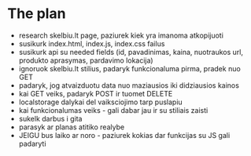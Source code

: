 # The plan

- research skelbiu.lt page, paziurek kiek yra imanoma atkopijuoti
- susikurk index.html, index.js, index.css failus
- susikurk api su needed fields (id, pavadinimas, kaina, nuotraukos
  url, produkto aprasymas, pardavimo lokacija)
- ignoruok skelbiu.lt stilius, padaryk funkcionaluma pirma, pradek nuo
  GET
- padaryk, jog atvaizduotu data nuo maziausios iki didziausios kainos
- kai GET veiks, padaryk POST ir tuomet DELETE
- localstorage dalykai del vaiksciojimo tarp puslapiu
- kai funkcionalumas veiks - gali dabar jau ir su stiliais zaisti
- sukelk darbus i gita
- parasyk ar planas atitiko realybe
- JEIGU bus laiko ar noro - paziurek kokias dar funkcijas su JS gali
  padaryti

